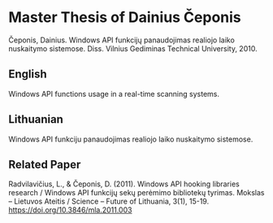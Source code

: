 # Master Thesis of Dainius Čeponis

Čeponis, Dainius. Windows API funkcijų panaudojimas realiojo laiko nuskaitymo sistemose. Diss. Vilnius Gediminas Technical University, 2010.

## English
Windows API functions usage in a real-time scanning systems.

## Lithuanian
Windows API funkciju panaudojimas realiojo laiko nuskaitymo sistemose.

## Related Paper
Radvilavičius, L., & Čeponis, D. (2011). Windows API hooking libraries research / Windows API funkcijų sekų perėmimo bibliotekų tyrimas. Mokslas – Lietuvos Ateitis / Science – Future of Lithuania, 3(1), 15-19. https://doi.org/10.3846/mla.2011.003

